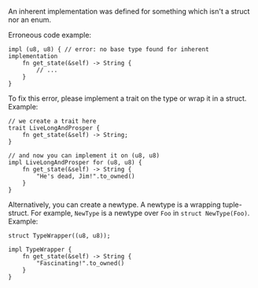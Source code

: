 An inherent implementation was defined for something which isn't a struct nor
an enum.

Erroneous code example:

```compile_fail,E0118
impl (u8, u8) { // error: no base type found for inherent implementation
    fn get_state(&self) -> String {
        // ...
    }
}
```

To fix this error, please implement a trait on the type or wrap it in a struct.
Example:

```
// we create a trait here
trait LiveLongAndProsper {
    fn get_state(&self) -> String;
}

// and now you can implement it on (u8, u8)
impl LiveLongAndProsper for (u8, u8) {
    fn get_state(&self) -> String {
        "He's dead, Jim!".to_owned()
    }
}
```

Alternatively, you can create a newtype. A newtype is a wrapping tuple-struct.
For example, `NewType` is a newtype over `Foo` in `struct NewType(Foo)`.
Example:

```
struct TypeWrapper((u8, u8));

impl TypeWrapper {
    fn get_state(&self) -> String {
        "Fascinating!".to_owned()
    }
}
```
